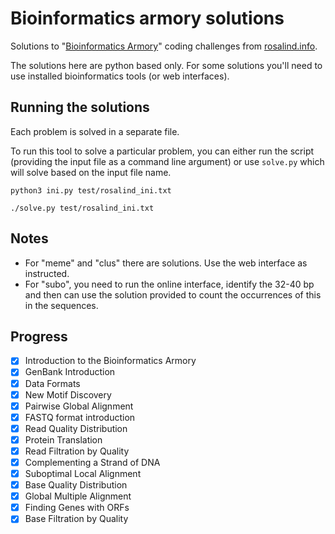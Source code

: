 # Bioinformatics armory solutions

Solutions to "[Bioinformatics Armory]" coding challenges from [rosalind.info].

The solutions here are python based only. For some solutions you'll need
to use installed bioinformatics tools (or web interfaces).

[Bioinformatics Armory]: https://rosalind.info/problems/list-view/?location=bioinformatics-armory
[rosalind.info]: https://rosalind.info

## Running the solutions

Each problem is solved in a separate file.

To run this tool to solve a particular problem, you can either run the script
(providing the input file as a command line argument) or use `solve.py` which
will solve based on the input file name.

```{shell}
python3 ini.py test/rosalind_ini.txt
```

```{shell}
./solve.py test/rosalind_ini.txt
```

## Notes

* For "meme" and "clus" there are solutions. Use the web interface as
  instructed.
* For "subo", you need to run the online interface, identify the 32-40 bp and
  then can use the solution provided to count the occurrences of this in
  the sequences.

## Progress

- [x] Introduction to the Bioinformatics Armory
- [x] GenBank Introduction
- [x] Data Formats
- [x] New Motif Discovery
- [x] Pairwise Global Alignment
- [x] FASTQ format introduction
- [x] Read Quality Distribution
- [x] Protein Translation
- [x] Read Filtration by Quality
- [x] Complementing a Strand of DNA
- [x] Suboptimal Local Alignment
- [x] Base Quality Distribution
- [x] Global Multiple Alignment
- [x] Finding Genes with ORFs
- [x] Base Filtration by Quality
